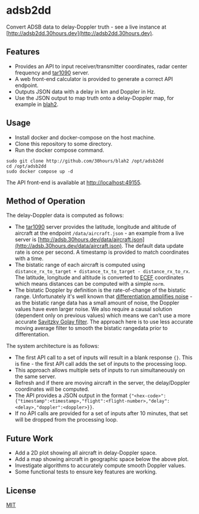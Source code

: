# adsb2dd

Convert ADSB data to delay-Doppler truth - see a live instance at [http://adsb2dd.30hours.dev](http://adsb2dd.30hours.dev).

## Features

- Provides an API to input receiver/transmitter coordinates, radar center frequency and [tar1090](https://github.com/wiedehopf/tar1090) server.
- A web front-end calculator is provided to generate a correct API endpoint.
- Outputs JSON data with a delay in km and Doppler in Hz.
- Use the JSON output to map truth onto a delay-Doppler map, for example in [blah2](http://github.com/30hours/blah2).

## Usage

- Install docker and docker-compose on the host machine.
- Clone this repository to some directory.
- Run the docker compose command.

```
sudo git clone http://github.com/30hours/blah2 /opt/adsb2dd
cd /opt/adsb2dd
sudo docker compose up -d
```

The API front-end is available at [http://localhost:49155](http://localhost:49155).

## Method of Operation

The delay-Doppler data is computed as follows:

- The [tar1090](https://github.com/wiedehopf/tar1090) server provides the latitude, longitude and altitude of aircraft at the endpoint `/data/aircraft.json` - an example from a live server is [http://adsb.30hours.dev/data/aircraft.json](http://adsb.30hours.dev/data/aircraft.json). The default data update rate is once per second. A timestamp is provided to match coordinates with a time.
- The bistatic range of each aircraft is computed using `distance_rx_to_target + distance_tx_to_target - distance_rx_to_rx`. The latitude, longitude and altitude is converted to [ECEF](https://en.wikipedia.org/wiki/Earth-centered,_Earth-fixed_coordinate_system) coordinates which means distances can be computed with a simple `norm`. 
- The bistatic Doppler by definition is the rate-of-change of the bistatic range. Unfortunately it's well known that [differentiation amplifies noise](https://dsp.stackexchange.com/questions/16540/derivative-of-noisy-signal) - as the bistatic range data has a small amount of noise, the Doppler values have even larger noise. We also require a causal solution (dependent only on previous values) which means we can't use a more accurate [Savitzky Golay filter](https://en.wikipedia.org/wiki/Savitzky%E2%80%93Golay_filter). The approach here is to use less accurate moving average filter to smooth the bistatic rangedata prior to differentation.

The system architecture is as follows:

- The first API call to a set of inputs will result in a blank response `{}`. This is fine - the first API call adds the set of inputs to the processing loop.
- This approach allows multiple sets of inputs to run simultaneously on the same server.
- Refresh and if there are moving aircraft in the server, the delay/Doppler coordinates will be computed.
- The API provides a JSON output in the format `{"<hex-code>":{"timestamp":<timestamp>,"flight":<flight-number>,"delay":<delay>,"doppler":<doppler>}}`.
- If no API calls are provided for a set of inputs after 10 minutes, that set will be dropped from the processing loop.

## Future Work

- Add a 2D plot showing all aircraft in delay-Doppler space.
- Add a map showing aircraft in geographic space below the above plot.
- Investigate algorithms to accurately compute smooth Doppler values.
- Some functional tests to ensure key features are working.

## License

[MIT](https://choosealicense.com/licenses/mit/)
